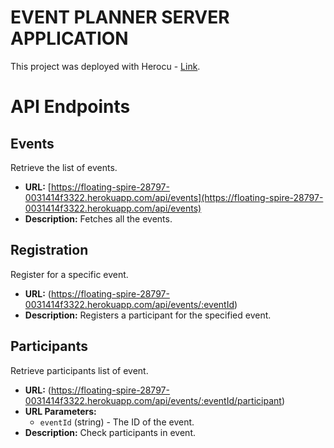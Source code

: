# EVENT PLANNER SERVER APPLICATION

This project was deployed with Herocu - [Link](https://floating-spire-28797-0031414f3322.herokuapp.com/).

# API Endpoints

## Events

Retrieve the list of events.

- **URL:** [https://floating-spire-28797-0031414f3322.herokuapp.com/api/events](https://floating-spire-28797-0031414f3322.herokuapp.com/api/events)
- **Description:** Fetches all the events.

## Registration

Register for a specific event.

- **URL:** (https://floating-spire-28797-0031414f3322.herokuapp.com/api/events/:eventId)
- **Description:** Registers a participant for the specified event.

## Participants

Retrieve participants list of event.

- **URL:** (https://floating-spire-28797-0031414f3322.herokuapp.com/api/events/:eventId/participant)
- **URL Parameters:**
  - `eventId` (string) - The ID of the event.
- **Description:** Check participants in event.
